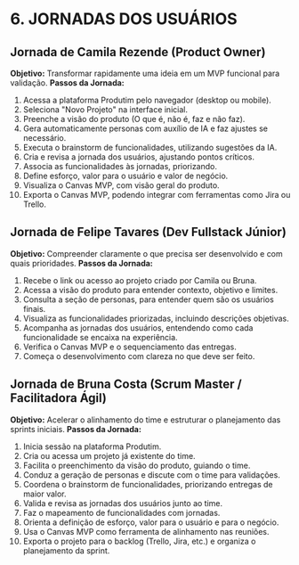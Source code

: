 # 6. JORNADAS DOS USUÁRIOS

## Jornada de Camila Rezende (Product Owner)
**Objetivo:** Transformar rapidamente uma ideia em um MVP funcional para validação.
**Passos da Jornada:**
1.  Acessa a plataforma Produtim pelo navegador (desktop ou mobile).
2.  Seleciona "Novo Projeto" na interface inicial.
3.  Preenche a visão do produto (O que é, não é, faz e não faz).
4.  Gera automaticamente personas com auxílio de IA e faz ajustes se necessário.
5.  Executa o brainstorm de funcionalidades, utilizando sugestões da IA.
6.  Cria e revisa a jornada dos usuários, ajustando pontos críticos.
7.  Associa as funcionalidades às jornadas, priorizando.
8.  Define esforço, valor para o usuário e valor de negócio.
9.  Visualiza o Canvas MVP, com visão geral do produto.
10. Exporta o Canvas MVP, podendo integrar com ferramentas como Jira ou Trello.

## Jornada de Felipe Tavares (Dev Fullstack Júnior)
**Objetivo:** Compreender claramente o que precisa ser desenvolvido e com quais prioridades.
**Passos da Jornada:**
1.  Recebe o link ou acesso ao projeto criado por Camila ou Bruna.
2.  Acessa a visão do produto para entender contexto, objetivo e limites.
3.  Consulta a seção de personas, para entender quem são os usuários finais.
4.  Visualiza as funcionalidades priorizadas, incluindo descrições objetivas.
5.  Acompanha as jornadas dos usuários, entendendo como cada funcionalidade se encaixa na experiência.
6.  Verifica o Canvas MVP e o sequenciamento das entregas.
7.  Começa o desenvolvimento com clareza no que deve ser feito.

## Jornada de Bruna Costa (Scrum Master / Facilitadora Ágil)
**Objetivo:** Acelerar o alinhamento do time e estruturar o planejamento das sprints iniciais.
**Passos da Jornada:**
1.  Inicia sessão na plataforma Produtim.
2.  Cria ou acessa um projeto já existente do time.
3.  Facilita o preenchimento da visão do produto, guiando o time.
4.  Conduz a geração de personas e discute com o time para validações.
5.  Coordena o brainstorm de funcionalidades, priorizando entregas de maior valor.
6.  Valida e revisa as jornadas dos usuários junto ao time.
7.  Faz o mapeamento de funcionalidades com jornadas.
8.  Orienta a definição de esforço, valor para o usuário e para o negócio.
9.  Usa o Canvas MVP como ferramenta de alinhamento nas reuniões.
10. Exporta o projeto para o backlog (Trello, Jira, etc.) e organiza o planejamento da sprint.
